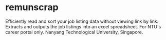 # remunscrap
Efficiently read and sort your job listing data without viewing link by link: Extracts and outputs the job listings into an excel spreadsheet. For NTU's career portal only. Nanyang Technological University, Singapore.

